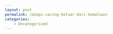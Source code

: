 ```yaml
---
layout: post
permalink: /mimpi-cacing-keluar-dari-kemaluan/
categories:
    - Uncategorized
---
```


